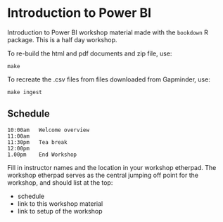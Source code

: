 # Introduction to Power BI

Introduction to Power BI workshop material made with the `bookdown` R package. This is a half day workshop.

To re-build the html and pdf documents and zip file, use:

```
make
```

To recreate the .csv files from files downloaded from Gapminder, use:

```
make ingest
```


## Schedule

```
10:00am   Welcome overview 
11:00am
11:30pm   Tea break 
12:00pm
1.00pm    End Workshop
```

Fill in instructor names and the location in your workshop etherpad. The workshop etherpad serves as the central jumping off point for the workshop, and should list at the top:

* schedule
* link to this workshop material
* link to setup of the workshop
